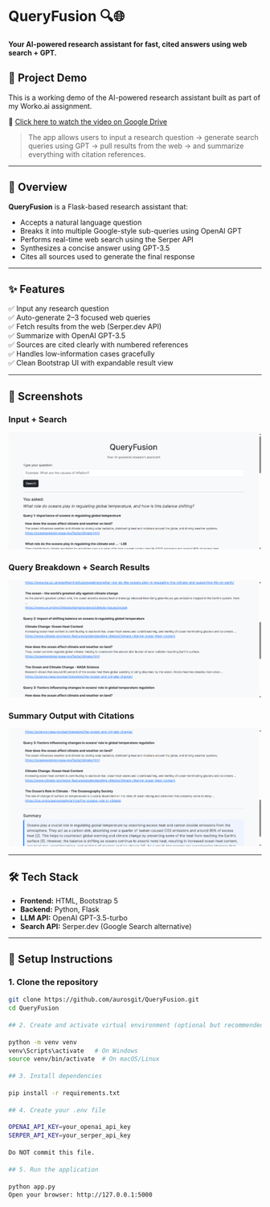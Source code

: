 # QueryFusion 🔍🌐
**Your AI-powered research assistant for fast, cited answers using web search + GPT.**

## 🎥 Project Demo

This is a working demo of the AI-powered research assistant built as part of my Worko.ai assignment.

🔗 [Click here to watch the video on Google Drive](https://drive.google.com/file/d/1GZlspZF0mxI5XdM30G7yJRERe8WGY-KA/view?usp=drive_link)

> The app allows users to input a research question → generate search queries using GPT → pull results from the web → and summarize everything with citation references.


---

## 🚀 Overview

**QueryFusion** is a Flask-based research assistant that:
- Accepts a natural language question
- Breaks it into multiple Google-style sub-queries using OpenAI GPT
- Performs real-time web search using the Serper API
- Synthesizes a concise answer using GPT-3.5
- Cites all sources used to generate the final response

---

## ✨ Features

✅ Input any research question  
✅ Auto-generate 2–3 focused web queries  
✅ Fetch results from the web (Serper.dev API)  
✅ Summarize with OpenAI GPT-3.5  
✅ Sources are cited clearly with numbered references  
✅ Handles low-information cases gracefully  
✅ Clean Bootstrap UI with expandable result view

---

## 📸 Screenshots

### Input + Search
![Input Screenshot](./screenshots/Input.png)

### Query Breakdown + Search Results
![Search Results](./screenshots/Screenshot_queries.png)

### Summary Output with Citations
![Summary](./screenshots/Screenshot_summary.png)

---

## 🛠️ Tech Stack

- **Frontend:** HTML, Bootstrap 5
- **Backend:** Python, Flask
- **LLM API:** OpenAI GPT-3.5-turbo
- **Search API:** Serper.dev (Google Search alternative)

---

## 🔧 Setup Instructions

### 1. Clone the repository

```bash
git clone https://github.com/aurosgit/QueryFusion.git
cd QueryFusion

## 2. Create and activate virtual environment (optional but recommended)

python -m venv venv
venv\Scripts\activate   # On Windows
source venv/bin/activate  # On macOS/Linux

## 3. Install dependencies

pip install -r requirements.txt

## 4. Create your .env file

OPENAI_API_KEY=your_openai_api_key
SERPER_API_KEY=your_serper_api_key

Do NOT commit this file.

## 5. Run the application

python app.py
Open your browser: http://127.0.0.1:5000


